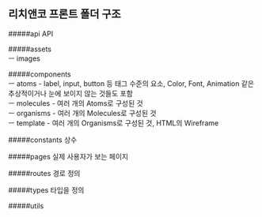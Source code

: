 ## 리치앤코 프론트 폴더 구조

#####api
API 

#####assets  
ㅡ images    

#####components   
ㅡ atoms - label, input, button 등 태그 수준의 요소, Color, Font, Animation 같은 추상적이거나 눈에 보이지 않는 것들도 포함    
ㅡ molecules - 여러 개의 Atoms로 구성된 것   
ㅡ organisms - 여러 개의 Molecules로 구성된 것     
ㅡ template - 여러 개의 Organisms로 구성된 것, HTML의 Wireframe  

#####constants
상수 

#####pages
실제 사용자가 보는 페이지

#####routes
경로 정의

#####types
타입을 정의

#####utils
